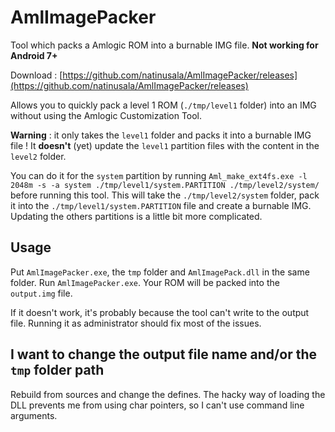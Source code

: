 # AmlImagePacker
Tool which packs a Amlogic ROM into a burnable IMG file. **Not working for Android 7+**

Download : [https://github.com/natinusala/AmlImagePacker/releases](https://github.com/natinusala/AmlImagePacker/releases)

Allows you to quickly pack a level 1 ROM (`./tmp/level1` folder) into an IMG without using the Amlogic Customization Tool.

**Warning** : it only takes the `level1` folder and packs it into a burnable IMG file ! It **doesn't** (yet) update the `level1` partition files with the content in the `level2` folder. 

You can do it for the `system` partition by running `Aml_make_ext4fs.exe -l 2048m -s -a system ./tmp/level1/system.PARTITION ./tmp/level2/system/` before running this tool. This will take the `./tmp/level2/system` folder, pack it into the `./tmp/level1/system.PARTITION` file and create a burnable IMG. Updating the others partitions is a little bit more complicated.

## Usage

Put `AmlImagePacker.exe`, the `tmp` folder and `AmlImagePack.dll` in the same folder. Run `AmlImagePacker.exe`. Your ROM will be packed into the `output.img` file.

If it doesn't work, it's probably because the tool can't write to the output file. Running it as administrator should fix most of the issues.

## I want to change the output file name and/or the `tmp` folder path

Rebuild from sources and change the defines. The hacky way of loading the DLL prevents me from using char pointers, so I can't use command line arguments.
